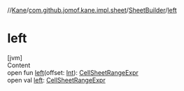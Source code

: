 //[Kane](../../index.md)/[com.github.jomof.kane.impl.sheet](../index.md)/[SheetBuilder](index.md)/[left](left.md)



# left  
[jvm]  
Content  
open fun [left](left.md)(offset: [Int](https://kotlinlang.org/api/latest/jvm/stdlib/kotlin/-int/index.html)): [CellSheetRangeExpr](../-cell-sheet-range-expr/index.md)  
open val [left](left.md): [CellSheetRangeExpr](../-cell-sheet-range-expr/index.md)  



